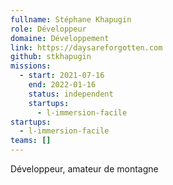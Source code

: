```yaml
---
fullname: Stéphane Khapugin
role: Développeur
domaine: Développement
link: https://daysareforgotten.com
github: stkhapugin
missions:
  - start: 2021-07-16
    end: 2022-01-16
    status: independent
    startups:
      - l-immersion-facile
startups:
  - l-immersion-facile
teams: []
---
```

Développeur, amateur de montagne